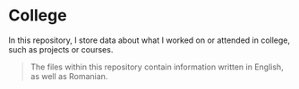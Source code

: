# College
In this repository, I store data about what I worked on or attended in college, such as projects or courses.
> The files within this repository contain information written in English, as well as Romanian.
